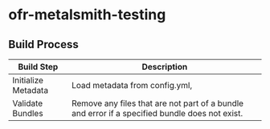 # ofr-metalsmith-testing

## Build Process

| Build Step | Description |
| --- | --- |
| Initialize Metadata | Load metadata from config.yml, |
| Validate Bundles | Remove any files that are not part of a bundle and error if a specified bundle does not exist. |
